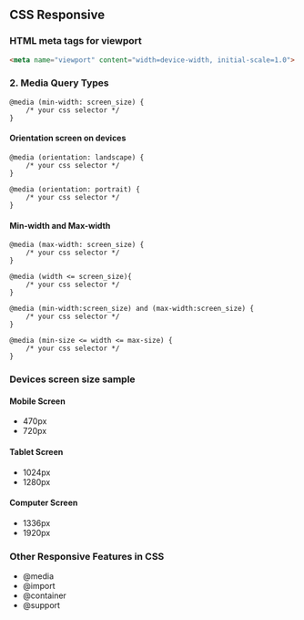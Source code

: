 ## CSS Responsive 

###  HTML meta tags for viewport
```html
<meta name="viewport" content="width=device-width, initial-scale=1.0">
```
### 2. Media Query Types




```css:
@media (min-width: screen_size) {
    /* your css selector */
}
```
#### Orientation screen on devices
```css:
@media (orientation: landscape) {
    /* your css selector */
}
```
```css:
@media (orientation: portrait) {
    /* your css selector */
}
```
#### Min-width and Max-width

```css:
@media (max-width: screen_size) {
    /* your css selector */
}
```
```css:
@media (width <= screen_size){
    /* your css selector */
}
```
```css:
@media (min-width:screen_size) and (max-width:screen_size) {
    /* your css selector */
}
```
```css:
@media (min-size <= width <= max-size) {
    /* your css selector */
}
```
### Devices screen size sample
#### Mobile Screen
- 470px
- 720px
#### Tablet Screen
- 1024px
- 1280px
#### Computer Screen
- 1336px
- 1920px

### Other Responsive Features in CSS
- @media
- @import
- @container
- @support
